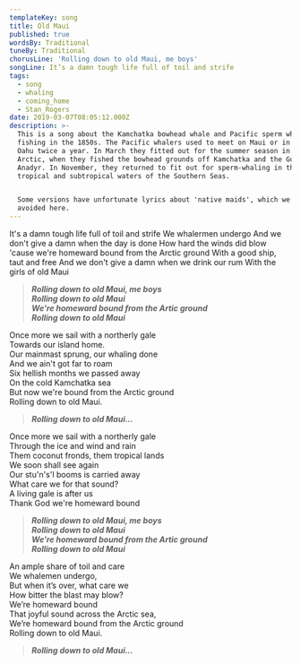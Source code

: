 ```yaml
---
templateKey: song
title: Old Maui
published: true
wordsBy: Traditional
tuneBy: Traditional
chorusLine: 'Rolling down to old Maui, me boys'
songLine: It’s a damn tough life full of toil and strife
tags:
  - song
  - whaling
  - coming_home
  - Stan_Rogers
date: 2019-03-07T08:05:12.000Z
description: >-
  This is a song about the Kamchatka bowhead whale and Pacific sperm whale
  fishing in the 1850s. The Pacific whalers used to meet on Maui or in nearby
  Oahu twice a year. In March they fitted out for the summer season in the
  Arctic, when they fished the bowhead grounds off Kamchatka and the Gulf on
  Anadyr. In November, they returned to fit out for sperm-whaling in the
  tropical and subtropical waters of the Southern Seas.


  Some versions have unfortunate lyrics about 'native maids', which we have
  avoided here.
---
```

It's a damn tough life full of toil and strife
We whalermen undergo
And we don't give a damn when the day is done
How hard the winds did blow\
'cause we're homeward bound from the Arctic ground
With a good ship, taut and free
And we don't give a damn when we drink our rum
With the girls of old Maui

>***Rolling down to old Maui, me boys***\
***Rolling down to old Maui***\
***We're homeward bound from the Artic ground***\
***Rolling down to old Maui***

Once more we sail with a northerly gale\
Towards our island home.\
Our mainmast sprung, our whaling done\
And we ain't got far to roam\
Six hellish months we passed away\
On the cold Kamchatka sea\
But now we're bound from the Arctic ground\
Rolling down to old Maui.

>***Rolling down to old Maui...***

Once more we sail with a northerly gale\
Through the ice and wind and rain\
Them coconut fronds, them tropical lands\
We soon shall see again\
Our stu'n's'l booms is carried away\
What care we for that sound?\
A living gale is after us\
Thank God we're homeward bound

>***Rolling down to old Maui, me boys***\
***Rolling down to old Maui***\
***We're homeward bound from the Artic ground***\
***Rolling down to old Maui***

An ample share of toil and care\
We whalemen undergo,\
But when it’s over, what care we\
How bitter the blast may blow?\
We’re homeward bound\
That joyful sound across the Arctic sea,\
We’re homeward bound from the Arctic ground\
Rolling down to old Maui.

>***Rolling down to old Maui...***

